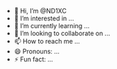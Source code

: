 - 👋 Hi, I’m @ND1XC
- 👀 I’m interested in ...
- 🌱 I’m currently learning ...
- 💞️ I’m looking to collaborate on ...
- 📫 How to reach me ...
- 😄 Pronouns: ...
- ⚡ Fun fact: ...

<!---
ND1XC/ND1XC is a ✨ special ✨ repository because its `README.md` (this file) appears on your GitHub profile.
You can click the Preview link to take a look at your changes.
--->

